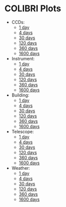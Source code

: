 <!----------------------------------------------------------------------

This file is part of the UNAM telescope control system.

------------------------------------------------------------------------

Copyright © 2018, 2019 Alan M. Watson <alan@astro.unam.mx>

Permission to use, copy, modify, and distribute this software for any
purpose with or without fee is hereby granted, provided that the above
copyright notice and this permission notice appear in all copies.

THE SOFTWARE IS PROVIDED "AS IS" AND THE AUTHOR DISCLAIMS ALL
WARRANTIES WITH REGARD TO THIS SOFTWARE INCLUDING ALL IMPLIED
WARRANTIES OF MERCHANTABILITY AND FITNESS. IN NO EVENT SHALL THE
AUTHOR BE LIABLE FOR ANY SPECIAL, DIRECT, INDIRECT, OR CONSEQUENTIAL
DAMAGES OR ANY DAMAGES WHATSOEVER RESULTING FROM LOSS OF USE, DATA OR
PROFITS, WHETHER IN AN ACTION OF CONTRACT, NEGLIGENCE OR OTHER
TORTIOUS ACTION, ARISING OUT OF OR IN CONNECTION WITH THE USE OR
PERFORMANCE OF THIS SOFTWARE.

----------------------------------------------------------------------->

# COLIBRI Plots

* CCDs: 
  + [1 day](plots/ccds-1.png) 
  + [4 days](plots/ccds-4.png) 
  + [30 days](plots/ccds-30.png) 
  + [120 days](plots/ccds-120.png)
  + [360 days](plots/ccds-360.png) 
  + [1600 days](plots/ccds-1600.png)
* Instrument: 
  + [1 day](plots/instrument-1.png)
  + [4 days](plots/instrument-4.png)
  + [30 days](plots/instrument-30.png)
  + [120 days](plots/instrument-120.png)
  + [360 days](plots/instrument-360.png)
  + [1600 days](plots/instrument-1600.png)
* Building: 
  + [1 day](plots/building-1.png)
  + [4 days](plots/building-4.png)
  + [30 days](plots/building-30.png)
  + [120 days](plots/building-120.png)
  + [360 days](plots/building-360.png)
  + [1600 days](plots/building-1600.png)
* Telescope: 
  + [1 day](plots/telescope-1.png)
  + [4 days](plots/telescope-4.png)
  + [30 days](plots/telescope-30.png)
  + [120 days](plots/telescope-120.png)
  + [360 days](plots/telescope-360.png)
  + [1600 days](plots/telescope-1600.png)
* Weather:
  + [1 day](plots/weather-1.png)
  + [4 days](plots/weather-4.png)
  + [30 days](plots/weather-30.png)
  + [120 days](plots/weather-120.png)
  + [360 days](plots/weather-360.png)
  + [1600 days](plots/weather-1600.png)

</hr>
